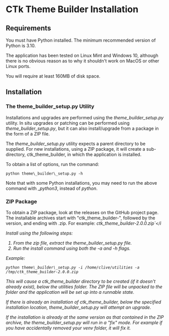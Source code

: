 # CTk Theme Builder Installation

## Requirements

You must have Python installed. The minimum recommended version of Python is 3.10. 

The application has been tested on Linux Mint and Windows 10, although there is no obvious reason as to why it shouldn't work on MacOS or other Linux ports.

You will require at least 160MB of disk space.

## Installation

### The theme\_builder\_setup.py Utility
Installations and upgrades are performed using the <i>theme\_builder\_setup.py</i> utility. In situ upgrades or patching can be performed using <i>theme\_builder\_setup.py</i>, but it can also install/upgrade from a package in the form of a ZIP file.

The <i>theme\_builder\_setup.py</i> utility expects a parent directory to be supplied. For new installations, using a ZIP package, it will create a sub-directory, ctk_theme_builder, in which the application is installed. 

To obtain a list of options, run the command:  
  
  `python theme\_builder\_setup.py -h`
  
Note that with some Python installations, you may need to run the above command with __python3_, instead of _python_.

### ZIP Package

To obtain a ZIP package, look at the releases on the GitHub project page. The installable archives start with "ctk\_theme\_builder-", followed by the version, and ending with .zip. For example: <i>ctk\_theme\_builder-2.0.0.zip`</i

Install using the following steps:  
  
1. From the zip file, extract the theme\_builder\_setup.py file.
2. Run the install command using both the -a and -h flags.

Example:

`python theme\_builder\_setup.py -i /home/clive/utilities -a /tmp/ctk_theme_builder-2.0.0.zip`

This will cause a ctk\_theme\_builder directory to be created (if it doesn't already exist), below the utilities folder. The ZIP file will be unpacked to the folder and the application will be set up into a runnable state. 

  If there is already an installation of ctk\_theme\_builder, below the specified installation location, theme\_builder\_setup.py will attempt an upgrade.   
  
  If the installation is already at the same version as that contained in the ZIP archive, the theme\_builder\_setup.py will run in a "fix" mode. For example if you have accidentally removed your venv folder, it will fix it.
  
>



  

  
   